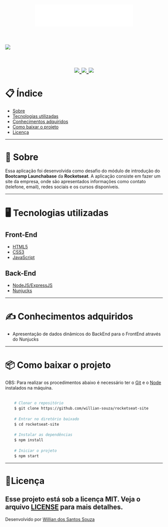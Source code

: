 <h1 align="center">
    <img src="public/img/logo.svg">
<h1>

<h1>
    <img src="public/img/rocketseat.gif">
<h1>

<h1 align = "center">
    <a href="https://www.linkedin.com/in/willian-ssouza/">
        <img src="https://img.shields.io/badge/made%20by-Willian%20Souza-orange">
    </a>
    <a href="https://github.com/willian-souza/rocketseat-site/blob/master/LICENSE">
        <img src="https://img.shields.io/badge/license-MIT-orange">
    </a>    
    <a href="https://frontend.code-inspector.com/public/project/9966/rocketseat-site/dashboard">
        <img src="https://img.shields.io/badge/Code%20Quality%20Score-100-orange">
    </a>
<h1>

# 📋 Índice
- [Sobre](#-sobre)
- [Tecnologias utilizadas](#-tecnologias-utilizadas)
- [Conhecimentos adquiridos](#-conhecimentos-adquiridos)
- [Como baixar o projeto](#-como-baixar-o-projeto)
- <a href="#-licença">Licença</a>

---

# 📄 Sobre

Essa aplicação foi desenvolvida como desafio do módulo de introdução do **Bootcamp Launchabase** da **Rocketseat**.
A aplicação consiste em fazer um site da empresa, onde são apresentados informações como contato (telefone, email), redes sociais e os cursos disponíveis.

---

# 🖥 Tecnologias utilizadas
## Front-End
- [HTML5](https://developer.mozilla.org/pt-BR/docs/Web/HTML/HTML5)
- [CSS3](https://developer.mozilla.org/pt-BR/docs/Archive/CSS3)
- [JavaScript](https://developer.mozilla.org/pt-BR/docs/Aprender/JavaScript)

## Back-End
- [NodeJS/ExpressJS](https://developer.mozilla.org/pt-BR/docs/Learn/Server-side/Express_Nodejs/Introdu%C3%A7%C3%A3o)
- [Nunjucks](https://mozilla.github.io/nunjucks/)
---

# ✍ Conhecimentos adquiridos
- Apresentação de dados dinâmicos do BackEnd para o FrontEnd através do Nunjucks
---

# 📦 Como baixar o projeto

 OBS: Para realizar os procedimentos abaixo é necessário ter o [Git](https://git-scm.com/downloads) e o [Node](https://nodejs.org/en/download/) instalados na máquina.

```bash

    # Clonar o repositório
    $ git clone https://github.com/willian-souza/rocketseat-site

    # Entrar no diretório baixado
    $ cd rocketseat-site

    # Instalar as dependências        
    $ npm install 

    # Iniciar o projeto
    $ npm start 

```
---

# 📝Licença
Esse projeto está sob a licença MIT. Veja o arquivo [LICENSE](/LICENSE) para mais detalhes.
---

Desenvolvido por [Willian dos Santos Souza](https://www.linkedin.com/in/willian-ssouza/)

